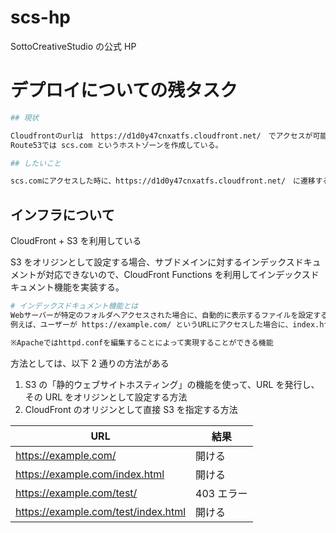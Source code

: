 # scs-hp

SottoCreativeStudio の公式 HP

# デプロイについての残タスク

```bash
## 現状

Cloudfrontのurlは　https://d1d0y47cnxatfs.cloudfront.net/　でアクセスが可能で
Route53では scs.com というホストゾーンを作成している。

## したいこと

scs.comにアクセスした時に、https://d1d0y47cnxatfs.cloudfront.net/　に遷移するようにしたい
```

## インフラについて

CloudFront + S3 を利用している

S3 をオリジンとして設定する場合、サブドメインに対するインデックスドキュメントが対応できないので、CloudFront Functions を利用してインデックスドキュメント機能を実装する。

```bash
# インデックスドキュメント機能とは
Webサーバーが特定のフォルダへアクセスされた場合に、自動的に表示するファイルを設定する機能のこと。
例えば、ユーザーが https://example.com/ というURLにアクセスした場合に、index.htmlを表示するように設定することができる。

※Apacheではhttpd.confを編集することによって実現することができる機能
```

方法としては、以下 2 通りの方法がある

1. S3 の「静的ウェブサイトホスティング」の機能を使って、URL を発行し、その URL をオリジンとして設定する方法
2. CloudFront のオリジンとして直接 S3 を指定する方法

| URL                                 | 結果       |
| ----------------------------------- | ---------- |
| https://example.com/                | 開ける     |
| https://example.com/index.html      | 開ける     |
| https://example.com/test/           | 403 エラー |
| https://example.com/test/index.html | 開ける     |
